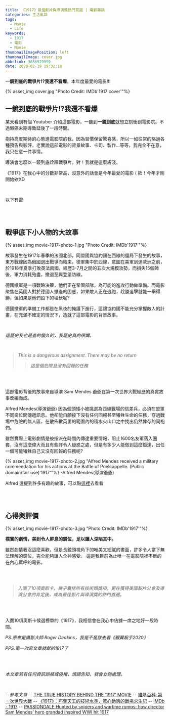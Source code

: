 ```yaml
---
title: 《1917》最佳影片與導演獎熱門首選 | 電影雜談
categories: 生活亂談
tags:
  - Movie
  - Life
keywords: 
  - 1917
  - 電影
  - Movie
thumbnailImagePosition: left
thumbnailImage: cover.jpg
abbrlink: 3056929099
date: 2020-02-19 19:32:18
---
```

**一鏡到底的戰爭片!?我還不看爆**。本年度最愛的電影!!!
<!-- excerpt -->

{% asset_img cover.jpg "Photo Credit: IMDb'1917 cover'"%}

## 一鏡到底的戰爭片!?我還不看爆

某天看到有個 Youtuber 介紹這部電影，一聽到**一鏡到底**就想立刻衝到電影院。不過懶癌末期導致延後了一段時間。

抱持高度期待的心態進電影院的我，因為習慣保留驚喜感，所以一如往常的略過各種預告與影評，老實說這部電影的背景故事、卡司、製作...等等，我完全不在意，我只在意一件事情。

導演會怎麼以一鏡到底詮釋戰爭片。對！我就是這麼膚淺。

《1917》在我心中的分數非常高，沒意外的話會是今年最愛的電影 
( 欸！今年才剛開始欸XD

</br>

<!-- more -->

以下有雷

</br>
</br>

## 戰爭底下小人物的大故事
{% asset_img movie-1917-photo-1.jpg "Photo Credit: IMDb'1917'"%}

故事發生在1917年春季的法國北部，同盟國與協約國在西線的僵局下發生的故事，東方戰線因為俄國退出戰爭而結束，德軍集中於西線，意圖在美軍到達歐洲之前，於1918年夏季打敗英法兩國，經歷3-7月之間的五次大規模攻勢，而損失15個師後，軍力消耗殆盡，撤退至興登堡防線。

德國撤軍是一項戰略決策，他們正在鞏固部隊，為可能的進攻行動做準備。而電影聚焦在英國人對於德國人撤退的困惑，如果敵人正在逃跑，趁勝追擊就能一舉得勝，但如果是他們設下的埋伏呢?

德國撤軍的準備工作都是在黑夜的掩護下進行，這讓協約國不能充分掌握敵人的計畫，在充滿不確定的情況下，造就了這部電影的背景故事。

</br>

*這歷史我也是查的蠻久的，我歷史真的很爛。*

</br>

> *This is a dangerous assignment. There may be no return*
>
> >*這是個危險且沒有回報的任務*

</br>
</br>

這部電影背後的故事來自導演 Sam Mendes 爺爺在第一次世界大戰經歷的真實故事改編而成。

Alfred Mendes(導演爺爺) 因為個頭矮小被挑選為西線戰場的信差兵，必須在盟軍不同崗位間傳遞訊息。他卻能自願接下沒有任何回報甚至犧牲生命的任務，穿過戰場中危險的無人區，在散佈數英里的範圍內的積水火山口之中找出仍然倖存的同袍們。

雖然實際上電影劇情是被指派在時間內傳達重要情報，阻止1600名友軍落入圈套，沒有這麼偉大而且有些許令人疑惑之處，但是有多少人能做到這麼豁達，出任一個可能犧牲自己又沒有回報的任務呢?

{% asset_img movie-1917-photo-2.jpg "Alfred Mendes received a military commendation for his actions at the Battle of Poelcappelle. (Public domain/fair use)'1917'"%}
-Alfred Mendes(導演爺爺)

Alfred 還提到許多有趣的故事，可以點[這裡](https://www.thesun.co.uk/tvandshowbiz/9701981/sam-mendes-1917-cumberbatch-grandad/)去看看

</br>
</br>


## 心得與評價

{% asset_img movie-1917-photo-3.jpg "Photo Credit: IMDb'1917'"%}

**樸實的劇情，美到令人屏息的鏡位，足以讓人深陷其中。**

雖然劇情我沒這麼喜歡，但是長鏡頭視角下的唯美又細膩的畫面，許多令人當下無法理解的鏡位，完全能夠讓人全神感受。
這是我目前為止唯一在電影院裡不斷的在內心驚呼的電影。

</br>
</br>

>*入圍了10項奧斯卡，幾乎囊括所有技術類獎項，更在獲得美國製片公會及導演公會的肯定後，成為最佳影片與導演獎的熱門首選。*

</br>
</br>

入圍10項奧斯卡候選榜單的《1917》，我相信會在我心中佔據一席之地好一段時間。

*PS.原來是攝影大師 Roger Deakins，我是不是該去看《銀翼殺手2020》*

*PPS.第一次寫文章就獻給1917了*

</br>
</br>


*本文章若有任何資訊誤植或侵權，煩請告知，我會立刻處理。*

</br>

--*參考文章*
-- [THE TRUE HISTORY BEHIND THE ‘1917’ MOVIE](https://www.smithsonianmag.com/history/true-history-behind-1917-movie-180973800/)
-- [維基百科-第一次世界大戰](https://zh.wikipedia.org/wiki/%E7%AC%AC%E4%B8%80%E6%AC%A1%E4%B8%96%E7%95%8C%E5%A4%A7%E6%88%98)
-- [《1917》：巧奪天工的技術水準，驚心動魄的戰場求生記](https://www.thenewslens.com/article/130644)
-- [IMDb - 1917](https://www.imdb.com/title/tt8579674/mediaindex?ref_=tt_pv_mi_sm)
-- [PASSIONDALE Hunted by snipers and wartime romps: how director Sam Mendes’ hero grandad inspired WWI hit 1917](https://www.thesun.co.uk/tvandshowbiz/9701981/sam-mendes-1917-cumberbatch-grandad/)